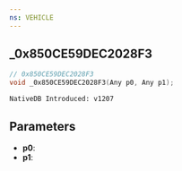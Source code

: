 ```yaml
---
ns: VEHICLE
---
```

## _0x850CE59DEC2028F3

```c
// 0x850CE59DEC2028F3
void _0x850CE59DEC2028F3(Any p0, Any p1);
```

```
NativeDB Introduced: v1207
```

## Parameters
* **p0**:
* **p1**:
